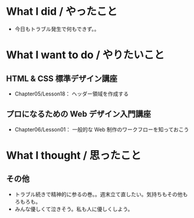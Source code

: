 # What I did / やったこと
- 今日もトラブル発生で何もできず。。

# What I want to do / やりたいこと
## HTML & CSS 標準デザイン講座
- Chapter05/Lesson18： ヘッダー領域を作成する

## プロになるための Web デザイン入門講座
- Chapter06/Lesson01： 一般的な Web 制作のワークフローを知っておこう

# What I thought / 思ったこと
## その他
- トラブル続きで精神的に参るの巻。。週末立て直したい。気持ちもその他もろもろも。
- みんな優しくて泣きそう。私も人に優しくしよう。
